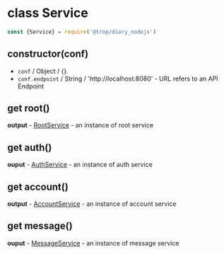 # class Service

```js
const {Service} = require('@trop/diary_nodejs')
```

## constructor(conf)

* `conf` / Object / {}.
* `conf.endpoint` / String / 'http://localhost:8080' - URL refers to an API
  Endpoint

## get root()

**output** - [RootService](api_root_service.md) - an instance of root service

## get auth()

**ouput** - [AuthService](api_auth_service.md) - an instance of auth service

## get account()

**output** - [AccountService](api_account_service.md) - an instance of account
service


## get message()

**ouput** - [MessageService](api_message_service.md) - an instance of message
service
